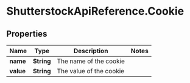 # ShutterstockApiReference.Cookie

## Properties
Name | Type | Description | Notes
------------ | ------------- | ------------- | -------------
**name** | **String** | The name of the cookie | 
**value** | **String** | The value of the cookie | 


